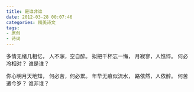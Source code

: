 ```yaml
---
title: 是谁非谁
date: 2012-03-28 00:07:46
categories: 精美诗文
tags:
- 原创
- 诗词
---
```


多情无绪几相忆，
人不寐，空自醉。
拟把千杯忘一悔，
月寂寥，人憔悴。
何必冷相对？
谁是谁？

你心明月天地知，
何必苦，何必累。
年华无痕似流水，
路依然，人依醉。
何苦遣今岁？
谁非谁？
